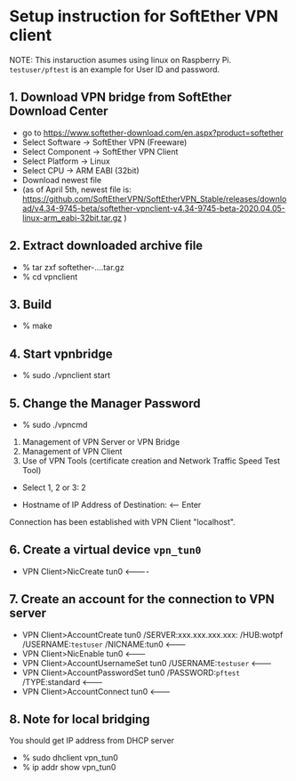 # Setup instruction for SoftEther VPN client

NOTE: This instaruction asumes using linux on Raspberry Pi. `testuser/pftest` is an example for User ID and password.

## 1. Download VPN bridge from SoftEther Download Center
- go to https://www.softether-download.com/en.aspx?product=softether
- Select Software -> SoftEther VPN (Freeware)
- Select Component -> SoftEther VPN Client
- Select Platform -> Linux
- Select CPU -> ARM EABI (32bit)
- Download newest file
- (as of April 5th, newest file is: https://github.com/SoftEtherVPN/SoftEtherVPN_Stable/releases/download/v4.34-9745-beta/softether-vpnclient-v4.34-9745-beta-2020.04.05-linux-arm_eabi-32bit.tar.gz )

## 2. Extract downloaded archive file
- % tar zxf softether-....tar.gz
- % cd vpnclient

## 3. Build
- % make

## 4. Start vpnbridge
- % sudo ./vpnclient start

## 5. Change the Manager Password
- % sudo ./vpncmd

1. Management of VPN Server or VPN Bridge
2. Management of VPN Client
3. Use of VPN Tools (certificate creation and Network Traffic Speed Test Tool)
- Select 1, 2 or 3: 2

- Hostname of IP Address of Destination:   <-- Enter

Connection has been established with VPN Client "localhost".

## 6. Create a virtual device `vpn_tun0`
- VPN Client>NicCreate tun0      <----

## 7. Create an account for the connection to VPN server
- VPN Client>AccountCreate tun0 /SERVER:xxx.xxx.xxx.xxx: /HUB:wotpf /USERNAME:`testuser` /NICNAME:tun0            <---
- VPN Client>NicEnable tun0            <---
- VPN Client>AccountUsernameSet tun0 /USERNAME:`testuser`            <---
- VPN Client>AccountPasswordSet tun0 /PASSWORD:`pftest` /TYPE:standard            <---
- VPN Client>AccountConnect tun0            <---

## 8. Note for local bridging
You should get IP address from DHCP server
- % sudo dhclient vpn_tun0
- % ip addr show vpn_tun0
